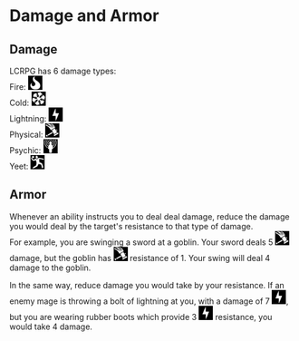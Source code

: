 # Damage and Armor

## Damage

LCRPG has 6 damage types:  
Fire: <img src="../../resources/images/fire.svg" alt="fire" width="25"/>  
Cold: <img src="../../resources/images/cold.svg" alt="cold" width="25"/>  
Lightning: <img src="../../resources/images/lightning.svg" alt="lightning" width="25"/>   
Physical: <img src="../../resources/images/physical.svg" alt="physical" width="25"/>  
Psychic: <img src="../../resources/images/psychic.svg" alt="psychic" width="25"/>  
Yeet: <img src="../../resources/images/yeet.svg" alt="yeet" width="25"/>  

## Armor

Whenever an ability instructs you to deal deal damage, reduce the damage you would deal by the target's resistance to that type of damage.  
For example, you are swinging a sword at a goblin. Your sword deals 5 <img src="../../resources/images/physical.svg" alt="physical" width="25"/> damage, but the goblin has <img src="../../resources/images/physical.svg" alt="physical" width="25"/> resistance of 1. Your swing will deal 4 damage to the goblin.

In the same way, reduce damage you would take by your resistance. If an enemy mage is throwing a bolt of lightning at you, with a damage of 7 <img src="../../resources/images/lightning.svg" alt="lightning" width="25"/>, but you are wearing rubber boots which provide 3 <img src="../../resources/images/lightning.svg" alt="lightning" width="25"/> resistance, you would take 4 damage.
